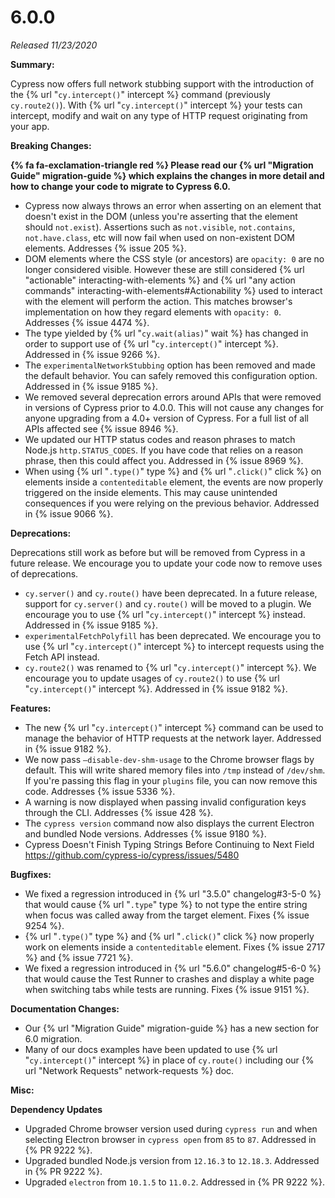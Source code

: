 # 6.0.0

*Released 11/23/2020*

**Summary:**

Cypress now offers full network stubbing support with the introduction of the {% url "`cy.intercept()`" intercept %} command (previously `cy.route2()`). With {% url "`cy.intercept()`" intercept %} your tests can intercept, modify and wait on any type of HTTP request originating from your app.

**Breaking Changes:**

**{% fa fa-exclamation-triangle red %} Please read our {% url "Migration Guide" migration-guide %} which explains the changes in more detail and how to change your code to migrate to Cypress 6.0.**

- Cypress now always throws an error when asserting on an element that doesn't exist in the DOM (unless you're asserting that the element should `not.exist`). Assertions such as `not.visible`, `not.contains`, `not.have.class`, etc will now fail when used on non-existent DOM elements. Addresses {% issue 205 %}.
- DOM elements where the CSS style (or ancestors) are `opacity: 0` are no longer considered visible. However these are still considered {% url "actionable" interacting-with-elements %} and {% url "any action commands"  interacting-with-elements#Actionability %} used to interact with the element will perform the action. This matches browser's implementation on how they regard elements with `opacity: 0`. Addresses {% issue 4474 %}.
- The type yielded by {% url "`cy.wait(alias)`" wait %} has changed in order to support use of {% url "`cy.intercept()`" intercept %}. Addressed in {% issue 9266 %}.
- The `experimentalNetworkStubbing` option has been removed and made the default behavior. You can safely removed this configuration option. Addressed in {% issue 9185 %}.
- We removed several deprecation errors around APIs that were removed in versions of Cypress prior to 4.0.0. This will not cause any changes for anyone upgrading from a 4.0+ version of Cypress. For a full list of all APIs affected see {% issue 8946 %}.
- We updated our HTTP status codes and reason phrases to match Node.js `http.STATUS_CODES`. If you have code that relies on a reason phrase, then this could affect you. Addressed in {% issue 8969 %}.
- When using {% url "`.type()`" type %} and {% url "`.click()`" click %} on elements inside a `contenteditable` element, the events are now properly triggered on the inside elements. This may cause unintended consequences if you were relying on the previous behavior. Addressed in {% issue 9066 %}.

**Deprecations:**

Deprecations still work as before but will be removed from Cypress in a future release. We encourage you to update your code now to remove uses of deprecations.

- `cy.server()` and `cy.route()` have been deprecated. In a future release, support for `cy.server()` and `cy.route()` will be moved to a plugin. We encourage you to use {% url "`cy.intercept()`" intercept %} instead. Addressed in {% issue 9185 %}.
- `experimentalFetchPolyfill` has been deprecated. We encourage you to use {% url "`cy.intercept()`" intercept %} to intercept requests using the Fetch API instead.
- `cy.route2()` was renamed to {% url "`cy.intercept()`" intercept %}. We encourage you to update usages of `cy.route2()` to use {% url "`cy.intercept()`" intercept %}. Addressed in {% issue 9182 %}.

**Features:**

- The new {% url "`cy.intercept()`" intercept %} command can be used to manage the behavior of HTTP requests at the network layer. Addressed in {% issue 9182 %}.
- We now pass `—disable-dev-shm-usage` to the Chrome browser flags by default. This will write shared memory files into `/tmp` instead of `/dev/shm`. If you're passing this flag in your `plugins` file, you can now remove this code. Addresses {% issue 5336 %}.
- A warning is now displayed when passing invalid configuration keys through the CLI. Addresses {% issue 428 %}.
- The `cypress version` command now also displays the current Electron and bundled Node versions. Addresses {% issue 9180 %}.
- Cypress Doesn't Finish Typing Strings Before Continuing to Next Field https://github.com/cypress-io/cypress/issues/5480

**Bugfixes:**

- We fixed a regression introduced in {% url "3.5.0" changelog#3-5-0 %} that would cause {% url "`.type`" type %} to not type the entire string when focus was called away from the target element. Fixes {% issue 9254 %}.
- {% url "`.type()`" type %} and {% url "`.click()`" click %} now properly work on elements inside a `contenteditable` element. Fixes {% issue 2717 %} and {% issue 7721 %}.
- We fixed a regression introduced in {% url "5.6.0" changelog#5-6-0 %} that would cause the Test Runner to crashes and display a white page when switching tabs while tests are running. Fixes {% issue 9151 %}.

**Documentation Changes:**

- Our {% url "Migration Guide" migration-guide %} has a new section for 6.0 migration.
- Many of our docs examples have been updated to use {% url "`cy.intercept()`" intercept %} in place of `cy.route()` including our {% url "Network Requests" network-requests %} doc.

**Misc:**

**Dependency Updates**

- Upgraded Chrome browser version used during `cypress run` and when selecting Electron browser in `cypress open` from `85` to `87`. Addressed in {% PR 9222 %}.
- Upgraded bundled Node.js version from `12.16.3` to `12.18.3`. Addressed in {% PR 9222 %}.
- Upgraded `electron` from `10.1.5` to `11.0.2`. Addressed in {% PR 9222 %}.
